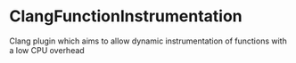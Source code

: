 ClangFunctionInstrumentation
============================

Clang plugin which aims to allow dynamic instrumentation of functions with a low CPU overhead
